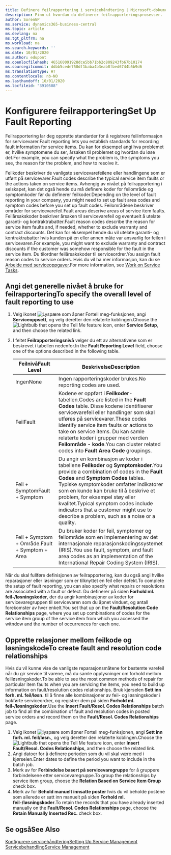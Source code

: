 ```yaml
---
title: Definere feilrapportering i servicehåndtering | Microsoft-dokumentasjon
description: Finn ut hvordan du definerer feilrapporteringsprosesser.
author: SorenGP
ms.service: dynamics365-business-central
ms.topic: article
ms.devlang: na
ms.tgt_pltfrm: na
ms.workload: na
ms.search.keywords: ''
ms.date: 10/01/2020
ms.author: edupont
ms.openlocfilehash: 465160091928dce5bb71bb2c809243fb67b10174
ms.sourcegitcommit: ddbb5cede750df1baba4b3eab8fbed6744b5b9d6
ms.translationtype: HT
ms.contentlocale: nb-NO
ms.lasthandoff: 10/01/2020
ms.locfileid: "3910508"
---
```

# <a name="set-up-fault-reporting"></a><span data-ttu-id="fb75a-103">Konfigurere feilrapportering</span><span class="sxs-lookup"><span data-stu-id="fb75a-103">Set Up Fault Reporting</span></span>
<span data-ttu-id="fb75a-104">Feilrapportering lar deg opprette standarder for å registrere feilinformasjon for servicevarer.</span><span class="sxs-lookup"><span data-stu-id="fb75a-104">Fault reporting lets you establish standards for recording fault information for service items.</span></span> <span data-ttu-id="fb75a-105">Du kan for eksempel angi hva problemet er, hvilke symptomene du ser, årsaken til problemet og hvordan du løse det.</span><span class="sxs-lookup"><span data-stu-id="fb75a-105">For example, you can specify what the problem is, the symptoms you see, the reason for the problem, and how to resolve it.</span></span>  

<span data-ttu-id="fb75a-106">Feilkoder beskriver de vanligste servicevarefeilene eller handlingene som er utført på servicevarer.</span><span class="sxs-lookup"><span data-stu-id="fb75a-106">Fault codes describe the typical service item faults or the actions taken on service items.</span></span> <span data-ttu-id="fb75a-107">Avhengig av nivået på feilrapportering i selskapet, kan det også hende du må definere koder for feilområde og symptomkoder før du definerer feilkoder.</span><span class="sxs-lookup"><span data-stu-id="fb75a-107">Depending on the level of fault reporting in your company, you might need to set up fault area codes and symptom codes before you set up fault codes.</span></span> <span data-ttu-id="fb75a-108">Feilområdene beskriver områder for servicevarefeil.</span><span class="sxs-lookup"><span data-stu-id="fb75a-108">Fault areas descrive areas of service item faults.</span></span> <span data-ttu-id="fb75a-109">Feilårsakskoder beskriver årsaken til servicevarefeil og eventuelt å utelate garanti- og kontraktrabatter.</span><span class="sxs-lookup"><span data-stu-id="fb75a-109">Fault reason codes describe the reason for service item faults and, if needed, whether to exclude warranty and contract discounts.</span></span> <span data-ttu-id="fb75a-110">Det kan for eksempel hende du vil utelate garanti- og kontraktrabatter hvis kunden på en eller annen måte var ansvarlig for feilen i servicevaren.</span><span class="sxs-lookup"><span data-stu-id="fb75a-110">For example, you might want to exclude warranty and contract discounts if the customer was somehow responsible for the fault in the service item.</span></span> <span data-ttu-id="fb75a-111">Du tilordner feilårsakskoder til serviceordrer.</span><span class="sxs-lookup"><span data-stu-id="fb75a-111">You assign fault reason codes to service orders.</span></span> <span data-ttu-id="fb75a-112">Hvis du vil ha mer informasjon, kan du se [Arbeide med serviceoppgaver](service-how-to-work-on-service-tasks.md).</span><span class="sxs-lookup"><span data-stu-id="fb75a-112">For more information, see [Work on Service Tasks](service-how-to-work-on-service-tasks.md).</span></span>  

## <a name="to-specify-the-overall-level-of-fault-reporting-to-use"></a><span data-ttu-id="fb75a-113">Angi det generelle nivået å bruke for feilrapportering</span><span class="sxs-lookup"><span data-stu-id="fb75a-113">To specify the overall level of fault reporting to use</span></span>
1. <span data-ttu-id="fb75a-114">Velg ikonet ![Lyspære som åpner Fortell meg-funksjonen](media/ui-search/search_small.png "Fortell hva du vil gjøre"), angi **Serviceoppsett**, og velg deretter den relaterte koblingen.</span><span class="sxs-lookup"><span data-stu-id="fb75a-114">Choose the ![Lightbulb that opens the Tell Me feature](media/ui-search/search_small.png "Tell me what you want to do") icon, enter **Service Setup**, and then choose the related link.</span></span>
2. <span data-ttu-id="fb75a-115">I feltet **Feilrapporteringsnivå** velger du ett av alternativene som er beskrevet i tabellen nedenfor.</span><span class="sxs-lookup"><span data-stu-id="fb75a-115">In the **Fault Reporting Level** field, choose one of the options described in the following table.</span></span>  

    |<span data-ttu-id="fb75a-116">**Feilnivå**</span><span class="sxs-lookup"><span data-stu-id="fb75a-116">**Fault Level**</span></span>|<span data-ttu-id="fb75a-117">**Beskrivelse**</span><span class="sxs-lookup"><span data-stu-id="fb75a-117">**Description**</span></span>|  
    |------------|-------------|  
    |<span data-ttu-id="fb75a-118">Ingen</span><span class="sxs-lookup"><span data-stu-id="fb75a-118">None</span></span> | <span data-ttu-id="fb75a-119">Ingen rapporteringskoder brukes.</span><span class="sxs-lookup"><span data-stu-id="fb75a-119">No reporting codes are used.</span></span>|  
    |<span data-ttu-id="fb75a-120">Feil</span><span class="sxs-lookup"><span data-stu-id="fb75a-120">Fault</span></span> | <span data-ttu-id="fb75a-121">Kodene er oppført i **Feilkoder**-tabellen.</span><span class="sxs-lookup"><span data-stu-id="fb75a-121">Codes are listed in the **Fault Codes** table.</span></span> <span data-ttu-id="fb75a-122">Disse kodene identifiserer servicevarefeil eller handlinger som skal utføres på servicevarer.</span><span class="sxs-lookup"><span data-stu-id="fb75a-122">These codes identify service item faults or actions to take on service items.</span></span> <span data-ttu-id="fb75a-123">Du kan samle relaterte koder i grupper med verdien **Feilområde - kode**.</span><span class="sxs-lookup"><span data-stu-id="fb75a-123">You can cluster related codes into **Fault Area Code** groupings.</span></span>|  
    |<span data-ttu-id="fb75a-124">Feil + Symptom</span><span class="sxs-lookup"><span data-stu-id="fb75a-124">Fault + Symptom</span></span> | <span data-ttu-id="fb75a-125">Du angir en kombinasjon av koder i tabellene **Feilkoder** og **Symptomkoder**.</span><span class="sxs-lookup"><span data-stu-id="fb75a-125">You provide a combination of codes in the **Fault Codes** and **Symptom Codes** tables.</span></span> <span data-ttu-id="fb75a-126">Typiske symptomkoder omfatter indikatorer som en kunde kan bruke til å beskrive et problem, for eksempel støy eller kvalitet.</span><span class="sxs-lookup"><span data-stu-id="fb75a-126">Typical symptom codes include indicators that a customer might use to describe a problem, such as a noise or a quality.</span></span>|  
    |<span data-ttu-id="fb75a-127">Feil + Symptom + Område.</span><span class="sxs-lookup"><span data-stu-id="fb75a-127">Fault + Symptom + Area</span></span> | <span data-ttu-id="fb75a-128">Du bruker koder for feil, symptomer og feilområde som en implementering av det internasjonale reparasjonskodingssystemet (IRIS).</span><span class="sxs-lookup"><span data-stu-id="fb75a-128">You use fault, symptom, and fault area codes as an implementation of the International Repair Coding System (IRIS).</span></span>|  

<span data-ttu-id="fb75a-129">Når du skal fullføre definisjonen av feilrapportering, kan du også angi hvilke reparasjoner eller løsninger som er tilknyttet en feil eller defekt.</span><span class="sxs-lookup"><span data-stu-id="fb75a-129">To complete the setup of fault reporting, you can also specify what repairs or resolutions are associated with a fault or defect.</span></span> <span data-ttu-id="fb75a-130">Du definerer på siden **Forhold ml. feil-/løsningskoder**, der du angir kombinasjoner av koder for servicevaregruppen til servicevaren som du åpnet vinduet, og antall forekomster av hver enkelt.</span><span class="sxs-lookup"><span data-stu-id="fb75a-130">You set that up on the **Fault/Resolution Code Relationships** page, where you set up combinations of codes for the service item group of the service item from which you accessed the witndow and the number of occurrences for each one.</span></span>

## <a name="to-create-fault-and-resolution-code-relationships"></a><span data-ttu-id="fb75a-131">Opprette relasjoner mellom feilkode og løsningskode</span><span class="sxs-lookup"><span data-stu-id="fb75a-131">To create fault and resolution code relationships</span></span>
<!--this needs to go in a working with topic-->
<span data-ttu-id="fb75a-132">Hvis du vil kunne vise de vanligste reparasjonsmåtene for bestemte varefeil når du gir service til varene, må du samle opplysninger om forhold mellom feilløsningskoder.</span><span class="sxs-lookup"><span data-stu-id="fb75a-132">To be able to see the most common methods of repair for particular item faults when you are servicing the items, you need to build up information on fault/resolution codes relationships.</span></span> <span data-ttu-id="fb75a-133">Bruk kjørselen **Sett inn forh. ml. feil/løsn.** til å finne alle kombinasjoner av feil- og løsningskoder i bokførte serviceordrer, og registrer dem på siden **Forhold ml. feil-/løsningskoder**.</span><span class="sxs-lookup"><span data-stu-id="fb75a-133">Use the **Insert Fault/Resol. Codes Relationships** batch job to find all the combination of fault and resolution codes in posted service orders and record them on the **Fault/Resol. Codes Relationships** page.</span></span>

1. <span data-ttu-id="fb75a-134">Velg ikonet ![lyspære som åpner Fortell meg-funksjonen](media/ui-search/search_small.png "Fortell hva du vil gjøre"), angi **Sett inn forh. ml. feil/løsn.**, og velg deretter den relaterte koblingen.</span><span class="sxs-lookup"><span data-stu-id="fb75a-134">Choose the ![Lightbulb that opens the Tell Me feature](media/ui-search/search_small.png "Tell me what you want to do") icon, enter **Insert Fault/Resol. Codes Relationships**, and then choose the related link.</span></span>  
2. <span data-ttu-id="fb75a-135">Angi datoer for å definere perioden som du vil skal være med i kjørselen.</span><span class="sxs-lookup"><span data-stu-id="fb75a-135">Enter dates to define the period you want to include in the batch job.</span></span>  
3. <span data-ttu-id="fb75a-136">Merk av for **Forbindelse basert på servicevaregruppe** for å gruppere forbindelsene etter servicevaregruppe.</span><span class="sxs-lookup"><span data-stu-id="fb75a-136">To group the relationships by service item group, choose the **Relation Based on Service Item Group** check box.</span></span>  
4. <span data-ttu-id="fb75a-137">Merk av for **Behold manuelt innsatte poster** hvis du vil beholde postene som allerede er satt inn manuelt på siden **Forhold ml. feil-/løsningskoder**.</span><span class="sxs-lookup"><span data-stu-id="fb75a-137">To retain the records that you have already inserted manually on the **Fault/Resol. Codes Relationships** page, choose the **Retain Manually Inserted Rec.** check box.</span></span>  

## <a name="see-also"></a><span data-ttu-id="fb75a-138">Se også</span><span class="sxs-lookup"><span data-stu-id="fb75a-138">See Also</span></span>
[<span data-ttu-id="fb75a-139">Konfigurere servicehåndtering</span><span class="sxs-lookup"><span data-stu-id="fb75a-139">Setting Up Service Management</span></span>](service-setup-service.md)  
[<span data-ttu-id="fb75a-140">Servicebehandling</span><span class="sxs-lookup"><span data-stu-id="fb75a-140">Service Management</span></span>](service-service.md)  
